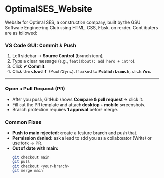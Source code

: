 # OptimalSES_Website

Website for Optimal SES, a construction company, built by the GSU Software Engineering Club using HTML, CSS, Flask. on render.
Contributers are as followed:







### VS Code GUI: Commit & Push
1. Left sidebar → **Source Control** (branch icon).
2. Type a clear message (e.g., `feat(about): add hero + intro`).
3. Click **✔ Commit**.
4. Click the **cloud ↑** (Push/Sync). If asked to **Publish branch**, click **Yes**.

---

### Open a Pull Request (PR)
- After you push, GitHub shows **Compare & pull request** → click it.
- Fill out the PR template and attach **desktop + mobile** screenshots.
- Branch protection requires **1 approval** before merge.



### Common Fixes
- **Push to main rejected:** create a feature branch and push that.
- **Permission denied:** ask a lead to add you as a collaborator (Write) or use fork → PR.
- **Out of date with main:**
  ```bash
  git checkout main
  git pull
  git checkout <your-branch>
  git merge main
